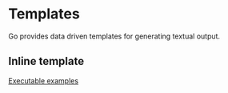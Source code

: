 # Templates

Go provides data driven templates for generating textual output.

## Inline template

[Executable examples](./templates_test.go)